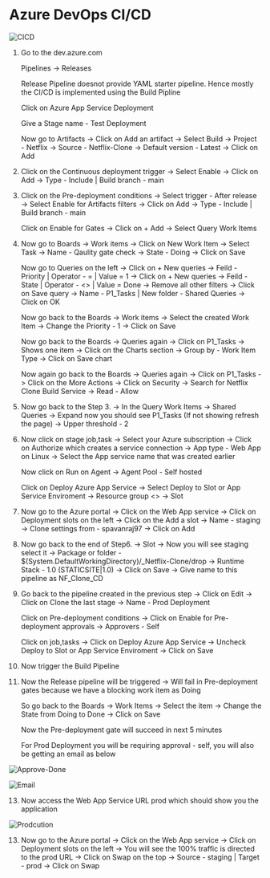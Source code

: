 # Azure DevOps CI/CD

![CICD](https://github.com/Pavan-1997/Azure_DevOps_CI_CD/assets/32020205/35d89fc5-88f0-414a-8656-54c395012c50)


1. Go to the dev.azure.com

    Pipelines -> Releases
    
    Release Pipeline doesnot provide YAML starter pipeline. Hence mostly the CI/CD is implemented using the Build Pipline
    
    Click on Azure App Service Deployment
    
    Give a Stage name - Test Deployment
    
    Now go to Artifacts -> Click on Add an artifact -> Select Build -> Project - Netflix -> Source - Netflix-Clone -> Default version - Latest -> Click on Add


2. Click on the Continuous deployment trigger -> Select Enable -> Click on Add -> Type - Include | Build branch - main


3. Click on the Pre-deployment conditions -> Select trigger - After release  -> Select Enable for Artifacts filters -> Click on Add -> Type - Include | Build branch - main

   Click on Enable for Gates -> Click on + Add -> Select Query Work Items


4. Now go to Boards -> Work items -> Click on New Work Item -> Select Task -> Name - Qaulity gate check ->  State - Doing  -> Click on Save 

    Now go to Queries on the left -> Click on + New queries -> Feild - Priority | Operator - = | Value = 1 -> Click on + New queries -> Feild - State | Operator - <> | Value = Done -> Remove all other filters -> Click on Save query -> Name - P1_Tasks | New folder - Shared Queries -> Click on OK
    
    Now go back to the Boards -> Work items -> Select the created Work Item -> Change the Priority - 1 -> Click on Save
    
    Now go back to the Boards -> Queries again -> Click on P1_Tasks -> Shows one item -> Click on the Charts section -> Group by - Work Item Type -> Click on Save chart
    
    Now again go back to the Boards -> Queries again -> Click on P1_Tasks -> Click on the More Actions -> Click on Security -> Search for Netflix Clone Build Service -> Read - Allow 
    

5. Now go back to the Step 3. -> In the Query Work Items -> Shared Queries -> Expand now you should see P1_Tasks (If not showing refresh the page) -> Upper threshold - 2 


6.  Now click on stage job,task -> Select your Azure subscription -> Click on Authorize which creates a service connection -> App type - Web App on Linux -> Select the App service name that was created earlier

    Now click on Run on Agent -> Agent Pool - Self hosted 
    
    Click on Deploy Azure App Service -> Select Deploy to Slot or App Service Enviroment -> Resource group <> -> Slot  


7. Now go to the Azure portal -> Click on the Web App service -> Click on Deployment slots on the left -> Click on the Add a slot -> Name - staging -> Clone settings from - spavanraj97 -> Click on Add


8. Now go back to the end of Step6. -> Slot -> Now you will see staging select it -> Package or folder - $(System.DefaultWorkingDirectory)/_Netflix-Clone/drop -> Runtime Stack - 1.0 (STATICSITE|1.0) -> Click on Save -> Give name to this pipeline as NF_Clone_CD


9. Go back to the pipeline created in the previous step -> Click on Edit -> Click on Clone the last stage -> Name - Prod Deployment

    Click on Pre-deployment conditions -> Click on Enable for Pre-deployment approvals -> Approvers - Self 
    
    Click on job,tasks -> Click on Deploy Azure App Service -> Uncheck Deploy to Slot or App Service Enviroment -> Click on Save


10. Now trigger the Build Pipeline 


11. Now the Release pipeline will be triggered -> Will fail in Pre-deployment gates because we have a blocking work item as Doing 

    So go back to the Boards -> Work Items -> Select the item -> Change the State from Doing to Done -> Click on Save 
    
    Now the Pre-deployment gate will succeed in next 5 minutes 

    For Prod Deployment you will be requiring approval - self, you will also be getting an email as below 

![Approve-Done](https://github.com/Pavan-1997/Azure_DevOps_CI_CD/assets/32020205/b37abb9f-fb05-46d5-986a-522a2de2622e)

![Email](https://github.com/Pavan-1997/Azure_DevOps_CI_CD/assets/32020205/fdf6e973-f414-45ec-a2a2-be4422592a37)


13. Now access the Web App Service URL prod which should show you the application 

![Prodcution](https://github.com/Pavan-1997/Azure_DevOps_CI_CD/assets/32020205/ce7980f5-3d79-4c1f-a68e-86b8296b30d3)


13. Now go to the Azure portal -> Click on the Web App service -> Click on Deployment slots on the left -> You will see the 100% traffic is directed to the prod URL -> Click on Swap on the top -> Source - staging | Target - prod -> Click on Swap
